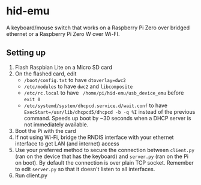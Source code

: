 # hid-emu

A keyboard/mouse switch that works on a Raspberry Pi Zero over bridged ethernet or a Raspberry Pi Zero W over Wi-FI.

## Setting up

1. Flash Raspbian Lite on a Micro SD card
2. On the flashed card, edit
    - `/boot/config.txt` to have `dtoverlay=dwc2`
    - `/etc/modules` to have `dwc2` and `libcomposite`
    - `/etc/rc.local` to have ` /home/pi/hid-emu/usb_device_emu` before `exit 0`
    - `/etc/systemd/system/dhcpcd.service.d/wait.conf` to have `ExecStart=/usr/lib/dhcpcd5/dhcpcd -b -q %I` instead of the previous command. Speeds up boot by ~30 seconds when a DHCP server is not immediately available.
3. Boot the Pi with the card
4. If not using Wi-Fi, bridge the RNDIS interface with your ethernet interface to get LAN (and internet) access
5. Use your preferred method to secure the connection between `client.py` (ran on the device that has the keyboard) and `server.py` (ran on the Pi on boot). By default the connection is over plain TCP socket. Remember to edit `server.py` so that it doesn't listen to all interfaces.
6. Run client.py
